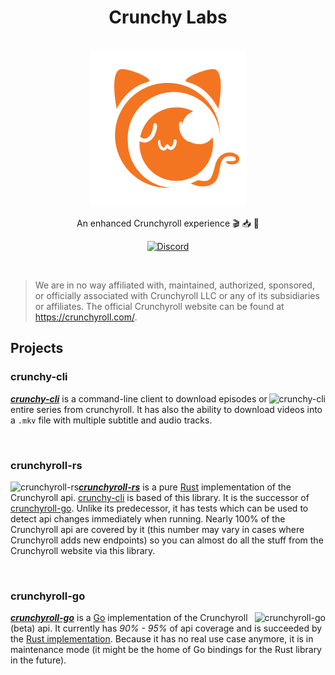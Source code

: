 <h1 align="center">Crunchy Labs</h1>

<p align="center">
  <br>
    <a href="https://github.com/crunchy-labs">
        <img src="https://github.com/crunchy-labs/.github/raw/main/assets/crunchy-labs.png" alt="Logo" width=250px>
    </a>
  <br>
</p>

<p align="center">An enhanced Crunchyroll experience 🎬 📥 🍣</p>

<p align="center">
  <a href="https://discord.gg/PXGPGpQxgk">
    <img src="https://img.shields.io/discord/994882878125121596?label=&logo=discord&logoColor=ffffff&color=7289DA&labelColor=7289DA&style=for-the-badge" alt="Discord">
  </a>
</p>

<br>

> We are in no way affiliated with, maintained, authorized, sponsored, or officially associated with Crunchyroll LLC or any of its subsidiaries or affiliates.
> The official Crunchyroll website can be found at https://crunchyroll.com/.


## Projects

### crunchy-cli

<a href="https://github.com/crunchy-labs/crunchy-cli">
  <img src="https://github-readme-stats.vercel.app/api/pin/?username=crunchy-labs&repo=crunchy-cli" alt="crunchy-cli" align="right">
</a>

_**[crunchy-cli](https://github.com/crunchy-labs/crunchy-cli)**_ is a command-line client to download episodes or entire series from crunchyroll.
It has also the ability to download videos into a `.mkv` file with multiple subtitle and audio tracks.

<br>

### crunchyroll-rs

<a href="https://github.com/crunchy-labs/crunchyroll-rs">
  <img src="https://github-readme-stats.vercel.app/api/pin/?username=crunchy-labs&repo=crunchyroll-rs" alt="crunchyroll-rs" align="left">
</a>

_**[crunchyroll-rs](https://github.com/crunchy-labs/crunchyroll-rs)**_ is a pure [Rust](https://www.rust-lang.org/) implementation of the Crunchyroll api.
[crunchy-cli](#crunchy-cli) is based of this library.
It is the successor of [crunchyroll-go](#crunchyroll-go).
Unlike its predecessor, it has tests which can be used to detect api changes immediately when running.
Nearly 100% of the Crunchyroll api are covered by it (this number may vary in cases where Crunchyroll adds new endpoints) so you can almost do all the stuff from the Crunchyroll website via this library.

<br>

### crunchyroll-go

<a href="https://github.com/crunchy-labs/crunchyroll-go">
  <img src="https://github-readme-stats.vercel.app/api/pin/?username=crunchy-labs&repo=crunchyroll-go" alt="crunchyroll-go" align="right">
</a>

_**[crunchyroll-go](https://github.com/crunchy-labs/crunchyroll-go)**_ is a [Go](https://go.dev/) implementation of the Crunchyroll (beta) api.
It currently has _90% - 95%_ of api coverage and is succeeded by the [Rust implementation](#crunchyroll-rs).
Because it has no real use case anymore, it is in maintenance mode (it might be the home of Go bindings for the Rust library in the future).

<br>
